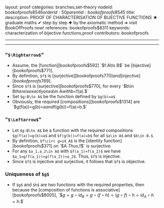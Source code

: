 layout: proof
categories: branches,set-theory
nodeid: bookofproofs$8546
orderid: 50
parentid: bookofproofs$8545
title: 
description: PROOF OF CHARACTERISATION OF BIJECTIVE FUNCTIONS ★ graduate maths ✔ step by step ✚ by the axiomatic method ➜ visit BookOfProofs now!
references: bookofproofs$8311
keywords: characterization of bijective functions,proof
contributors: bookofproofs

---


---

### "`$\Rightarrow$`"

* Assume, the [function][bookofproofs$592] `$f:A\to B$` be [bijective][bookofproofs$771].
* By definition, `$f$` is [surjective][bookofproofs$770] and [injective][bookofproofs$769].
* Since `$f$` is [surjective][bookofproofs$770], for every `$b\in B$` there is exactly one `$a\in A$` with `$b=f(a).$`
* Set `$g:B\to A$` be the function defined by `$g(b)=a$`
* Obviously, the required [compositions][bookofproofs$1314] are `$g(f(a))=g(b)=a$` and `$f(g(b))=f(a)=b.$`

### "`$\Leftarrow$`"

* Let `$g:B\to A$` be a function with the required compositions `$g(f(a))=g(b)=a$` and `$f(g(b))=f(a)=b$` for all `$a\in A$` and `$b\in B.$`
* By definition, `$f\circ g=id_A$` is the [identity function][bookofproofs$371] on `$A.$` Thus, `$f$` is surjective.
* For any `$a_1,a_2\in A$` with `$f(a_1)=f(a_2)$` we have `$a_1=g(f(a_1))=g(f(a_2))=a_2$`. Thus, `$f$` is injective.
* Since `$f$` is injective and surjective, it follows that `$f$` is objective.

### Uniqueness of `$g$` 

* If `$g$` and `$h$` are two functions with the required properties, then because the [composition of functions is associative][bookofproofs$8005], `$$g=g\circ id_B=g\circ (f\circ h)=(g\circ f)\circ h=id_A\circ h=h.$$`
